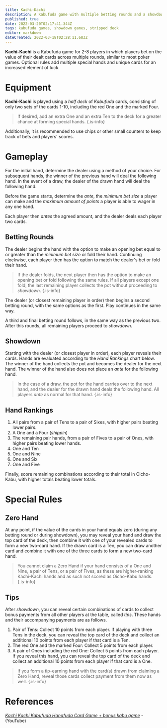 ```yaml
---
title: Kachi-Kachi
description: A Kabufuda game with multiple betting rounds and a showdown similar to Poker
published: true
date: 2022-03-20T02:17:41.344Z
tags: kabufuda games, showdown games, stripped deck
editor: markdown
dateCreated: 2022-03-18T02:28:11.683Z
---
```


**Kachi-Kachi** is a Kabufuda game for 2-8 players in which players bet on the value of their dealt cards across multiple rounds, similar to most poker games. Optional rules add multiple special hands and unique cards for an increased element of luck. 

# Equipment
**Kachi-Kachi** is played using a *half deck* of *Kabufuda* cards, consisting of only two sets of the cards 1-10, including the red One and the marked Four.

>If desired, add an extra One and an extra Ten to the deck for a greater chance at forming special hands. 
{.is-info}

Additionally, it is recommended to use chips or other small counters to keep track of bets and players' scores.

# Gameplay
For the initial hand, determine the dealer using a method of your choice. For subsequent hands, the winner of the previous hand will deal the following hand. In the event of a draw, the dealer of the drawn hand will deal the following hand.

Before the game starts, determine the *ante*, the *minimum bet size* a player can make and the *maximum amount of points* a player is able to wager in any one hand.

Each player then *antes* the agreed amount, and the dealer deals each player two cards.
## Betting Rounds
The dealer begins the hand with the option to make an opening bet equal to or greater than the *minimum bet size* or fold their hand. Continuing clockwise, each player then has the option to match the dealer's bet or fold their hand.

>If the dealer folds, the next player then has the option to make an opening bet or fold following the same rules. If all players except one fold, the last remaining player collects the pot without proceeding to *showdown*.
{.is-info}

The dealer (or closest remaining player in order) then begins a second betting round, with the same options as the first. Play continues in the same way.

A third and final betting round follows, in the same way as the previous two. After this rounds, all remaining players proceed to *showdown*.

## Showdown
Starting with the dealer (or closest player in order), each player reveals their cards. Hands are evaluated according to the *Hand Rankings* chart below. The winner of the hand collects the pot and becomes the dealer for the next hand. The winner of the hand also does not place an *ante* for the following hand. 

>In the case of a draw, the pot for the hand carries over to the next hand, and the dealer for the drawn hand deals the following hand. All players *ante* as normal for that hand. 
{.is-info}
## Hand Rankings
1. All pairs from a pair of Tens to a pair of Sixes, with higher pairs beating lower pairs.
2. A One and a Four (*shippin*)
3. The remaining pair hands, from a pair of Fives to a pair of Ones, with higher pairs beating lower hands. 
4. One and Ten
5. One and Nine
6. One and Six
7. One and Five

Finally, score remaining combinations according to their total in Oicho-Kabu, with higher totals beating lower totals. 
# Special Rules


## Zero Hand
At any point, if the value of the cards in your hand equals zero (during any betting round or during showdown), you may reveal your hand and draw the top card of the deck, then combine it with one of your revealed cards to form a new two-card hand. If the drawn card is a Ten, you can draw another card and combine it with one of the three cards to form a new two-card hand. 

>You cannot claim a Zero Hand if your hand consists of a One and Nine, a pair of Tens, or a pair of Fives, as these are higher-ranking Kachi-Kachi hands and as such not scored as Oicho-Kabu hands. 
{.is-info}

## Tips
After *showdown*, you can reveal certain combinations of cards to collect bonus payments from all other players at the table, called *tips*. These hands and their accompanying payments are as follows.

1. Pair of Tens: Collect 10 points from each player. If playing with three Tens in the deck, you can reveal the top card of the deck and collect an additional 10 points from each player if that card is a Ten. 
2. The red One and the marked Four: Collect 5 points from each player.
3. A pair of Ones including the red One: Collect 5 points from each player. If you reveal this hand, you can reveal the top card of the deck and collect an additional 10 points from each player if that card is a One. 

>If you form a tip-earning hand with the card(s) drawn from claiming a Zero Hand, reveal those cards collect payment from them now as well.
{.is-info}
# References
[*Kachi Kachi Kabufuda Hanafuda Card Game + bonus kabu game*](https://www.youtube.com/watch?v=eAsWqKSQdqo) - (YouTube)